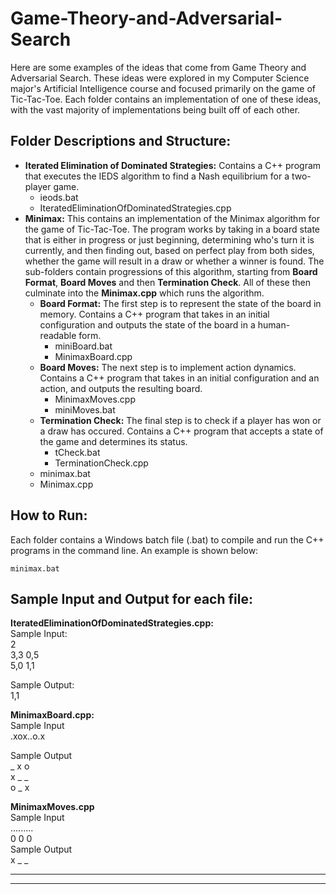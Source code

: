 # Game-Theory-and-Adversarial-Search
Here are some examples of the ideas that come from Game Theory and Adversarial Search. These ideas were explored in my Computer Science major's Artificial Intelligence course and focused primarily on the game of Tic-Tac-Toe. Each folder contains an implementation of one of these ideas, with the vast majority of implementations being built off of each other. 

## Folder Descriptions and Structure:

* **Iterated Elimination of Dominated Strategies:** Contains a C++ program that executes the IEDS algorithm to find a Nash equilibrium for a two-player game.
  * ieods.bat
  * IteratedEliminationOfDominatedStrategies.cpp
* **Minimax:** This contains an implementation of the Minimax algorithm for the game of Tic-Tac-Toe. The program works by taking in a board state that is either in progress or just beginning, determining who's turn it is currently, and then finding out, based on perfect play from both sides, whether the game will result in a draw or whether a winner is found. The sub-folders contain progressions of this algorithm, starting from **Board Format**, **Board Moves** and then **Termination Check**. All of these then culminate into the **Minimax.cpp** which runs the algorithm.
  * **Board Format:** The first step is to represent the state of the board in memory. Contains a C++ program that takes in an initial configuration and outputs the state of the board in a human-readable form.
    * miniBoard.bat
    * MinimaxBoard.cpp
  * **Board Moves:** The next step is to implement action dynamics. Contains a C++ program that takes in an initial configuration and an action, and outputs the resulting board.
    * MinimaxMoves.cpp
    * miniMoves.bat 
  * **Termination Check:** The final step is to check if a player has won or a draw has occured. Contains a C++ program that accepts a state of the game and determines its status.
    * tCheck.bat
    * TerminationCheck.cpp
  * minimax.bat
  * Minimax.cpp

## How to Run:

Each folder contains a Windows batch file (.bat) to compile and run the C++ programs in the command line. An example is shown below:

```
minimax.bat 
```

## Sample Input and Output for each file:

**IteratedEliminationOfDominatedStrategies.cpp:**  
Sample Input:  
2  
3,3 0,5  
5,0 1,1  

Sample Output:  
1,1

**MinimaxBoard.cpp:**  
Sample Input  
.xox..o.x  

Sample Output  
_ x o  
x _ _  
o _ x  

**MinimaxMoves.cpp**  
Sample Input  
.........  
0 0 0  
Sample Output  
x _ _  
_ _ _  
_ _ _  




